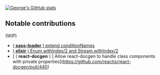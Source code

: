 [![George's GitHub stats](https://github-readme-stats.vercel.app/api?username=GeorgeTaveras1231)](https://github.com/anuraghazra/github-readme-stats)

## Notable contributions

(WIP)
- [( **sass-loader** ) extend conditionNames](https://github.com/webpack-contrib/sass-loader/pull/1092)
- [( **elixir** ) Enum.withIndex/2 and Stream.withIndex/2](https://github.com/elixir-lang/elixir/pull/4040)
- [ ( **react-docgen** ) ] Allow react-docgen to handle class components with private properties](https://github.com/reactjs/react-docgen/pull/440)

